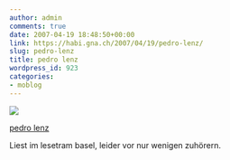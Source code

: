```yaml
---
author: admin
comments: true
date: 2007-04-19 18:48:50+00:00
link: https://habi.gna.ch/2007/04/19/pedro-lenz/
slug: pedro-lenz
title: pedro lenz
wordpress_id: 923
categories:
- moblog
---
```



 [![](https://static.flickr.com/222/465329806_c988be414f_m.jpg)](https://www.flickr.com/photos/habi/465329806/)
   

 
  [pedro lenz](https://www.flickr.com/photos/habi/465329806/)
    

 



Liest im lesetram basel, leider vor nur wenigen zuhörern.
  

